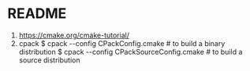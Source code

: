 README
=====

1. https://cmake.org/cmake-tutorial/
2. cpack
   $ cpack --config CPackConfig.cmake # to build a binary distribution
   $ cpack --config CPackSourceConfig.cmake # to build a source distribution
